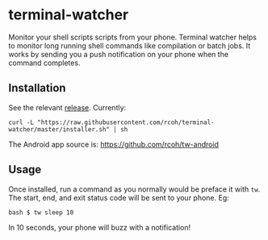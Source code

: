# terminal-watcher
Monitor your shell scripts scripts from your phone. Terminal watcher helps to monitor long running shell commands like compilation or batch jobs. It works by sending you a push notification on your phone when the command completes.

## Installation
See the relevant [release](https://github.com/rcoh/terminal-watcher/releases). Currently:
```
curl -L "https://raw.githubusercontent.com/rcoh/terminal-watcher/master/installer.sh" | sh
```

The Android app source is: https://github.com/rcoh/tw-android

## Usage
Once installed, run a command as you normally would be preface it with `tw`. The start, end, and exit status code will be sent to your phone. Eg:
```
bash $ tw sleep 10
```
In 10 seconds, your phone will buzz with a notification!
